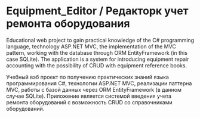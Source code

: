 # Equipment_Editor / Редакторк учет ремонта оборудования

Educational web project to gain practical knowledge of the C# programming language, technology ASP.NET MVC, the implementation of the MVC pattern, working with the database through ORM EntityFramework (in this case SQLite). The application is a system for introducing equipment repair accounting with the possibility of CRUD with equipment reference books.

Учебный вэб проект по получению практических знаний языка программирования С#, технологии ASP.NET MVC, реализации паттерна MVC, работы с базой данных через ORM EntityFramework (в данном случае SQLite). Приложение является системой введения учета ремонта оборудований с возможность CRUD со справочниками оборудований.

